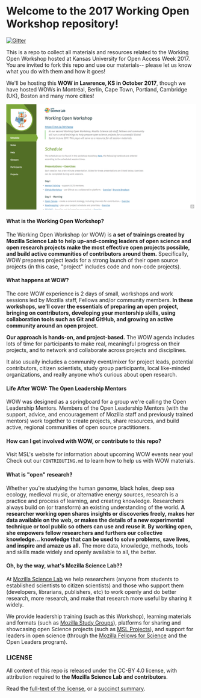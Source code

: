 # Welcome to the 2017 Working Open Workshop repository!
[![Gitter](https://badges.gitter.im/mozillascience/WOW-Boston.svg)](https://gitter.im/mozillascience/WOW-Boston?utm_source=badge&utm_medium=badge&utm_campaign=pr-badge)

This is a repo to collect all materials and resources related to the Working Open Workshop hosted at Kansas University for Open Access Week 2017. You are invited to fork this repo and use our materials-- please let us know what you do with them and how it goes!

We'll be hosting this **WOW in Lawrence, KS in October 2017**, though we have hosted WOWs in Montréal, Berlin, Cape Town, Portland, Cambridge (UK), Boston and many more cities!

![site](assets/images/site.png)

#### What is the Working Open Workshop?

The Working Open Workshop (or WOW) is **a set of trainings created by Mozilla Science Lab to help up-and-coming leaders of open science and open research projects make the most effective open projects possible, and build active communities of contributors around them.** Specifically, WOW prepares project leads for a strong launch of their open source projects (in this case, "project" includes code and non-code projects).

#### What happens at WOW?

The core WOW experience is 2 days of small, workshops and work sessions led by Mozilla staff, Fellows and/or community members. **In these workshops, we’ll cover the essentials of preparing an open project, bringing on contributors, developing your mentorship skills, using collaboration tools such as Git and GitHub, and growing an active community around an open project.**

**Our approach is hands-on, and project-based.** The WOW agenda includes lots of time for participants to make real, meaningful progress on their projects, and to network and collaborate across projects and disciplines.

It also usually includes a community event/mixer for project leads, potential contributors, citizen scientists, study group participants, local like-minded organizations, and really anyone who’s curious about open research.

#### Life After WOW: The Open Leadership Mentors
WOW was designed as a springboard for a group we're calling the Open Leadership Mentors. Members of the Open Leadership Mentors (with the support, advice, and encouragement of Mozilla staff and previously trained mentors) work together to create projects, share resources, and build active, regional communities of open source practitioners.

#### How can I get involved with WOW, or contribute to this repo?
Visit MSL's website for information about upcoming WOW events near you! Check out our `CONTRIBUTING.md` to learn how to help us with WOW materials.

#### What is "open" research?
Whether you're studying the human genome, black holes, deep sea ecology, medieval music, or alternative energy sources, research is a practice and process of learning, and creating knowledge. Researchers always build on (or transform) an existing understanding of the world. **A researcher working open shares insights or discoveries freely, makes her data available on the web, or makes the details of a new experimental technique or tool public so others can use and reuse it. By working open, she empowers fellow researchers and furthers our collective knowledge... knowledge that can be used to solve problems, save lives, and inspire and amaze us all.** The more data, knowledge, methods, tools and skills made widely and openly available to all, the better.

#### Oh, by the way, what's Mozilla Science Lab??
At [Mozilla Science Lab](https://science.mozilla.org/) we help researchers (anyone from students to established scientists to citizen scientists) and those who support them (developers, librarians, publishers, etc) to work openly and do better research, more research, and make that research more useful by sharing it widely.

We provide leadership training (such as this Workshop), learning materials and formats (such as [Mozilla Study Groups](http://mozillascience.github.io/studyGroupHandbook/)), platforms for sharing and showcasing open Science projects (such as [MSL Projects](https://science.mozilla.org/projects)), and support for leaders in open science (through the [Mozilla Fellows for Science](https://science.mozilla.org/programs/fellowships) and the Open Leaders program).

### LICENSE

All content of this repo is released under the CC-BY 4.0 license, with attribution required to **the Mozilla Science Lab and contributors**.

Read the [full-text of the license](https://creativecommons.org/licenses/by/4.0/legalcode), or a [succinct summary](https://creativecommons.org/licenses/by/4.0/).





